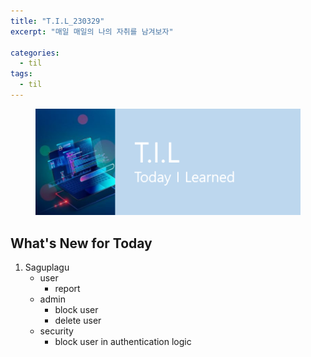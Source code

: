 ```yaml
---
title: "T.I.L_230329"
excerpt: "매일 매일의 나의 자취를 남겨보자"

categories:
  - til
tags:
  - til
---
```

<figure>
    <img src="/assets/images/til_image.png">
</figure>

## What's New for  Today 

1. Saguplagu
    - user
        - report
    - admin
        - block user
        - delete user
    - security
        - block user in authentication logic









        